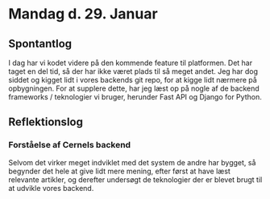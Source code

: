 # Mandag d. 29. Januar 

## Spontantlog 
I dag har vi kodet videre på den kommende feature til platformen. Det har taget
en del tid, så der har ikke været plads til så meget andet. Jeg har dog
siddet og kigget lidt i vores backends git repo, for at kigge lidt nærmere
på opbygningen. For at supplere dette, har jeg læst op på nogle af de backend 
frameworks / teknologier vi bruger, herunder Fast API og Django for Python. 


## Reflektionslog 

### Forståelse af Cernels backend 
Selvom det virker meget indviklet med det system de andre har bygget, 
så begynder det hele at give lidt mere mening, efter først at have læst 
relevante artikler, og derefter undersøgt de teknologier der er blevet brugt
til at udvikle vores backend. 
